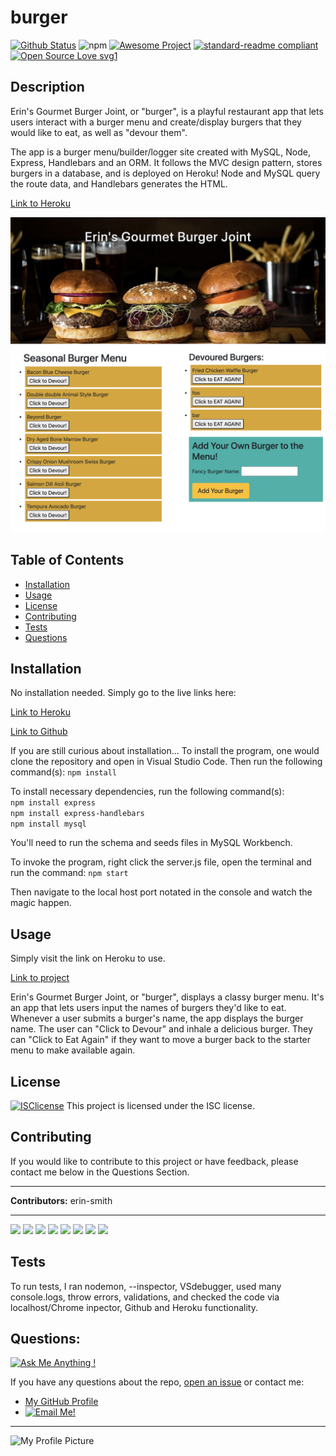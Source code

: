 # burger
[![Github Status](https://img.shields.io/badge/build-passing-green.svg)](https://shields.io/)
![npm](https://img.shields.io/npm/v/npm)
[![Awesome Project](https://img.shields.io/badge/%F0%9F%A4%A9-Awesome%20project-blueviolet.svg)](https://shields.io/)
[![standard-readme compliant](https://img.shields.io/badge/readme%20style-standard-brightgreen.svg?style=flat-square)](https://github.com/RichardLitt/standard-readme)
[![Open Source Love svg1](https://badges.frapsoft.com/os/v1/open-source.svg?v=103)](https://github.com/ellerbrock/open-source-badges/)

## Description
Erin's Gourmet Burger Joint, or "burger", is a playful restaurant app that lets users interact with a burger menu and create/display burgers that they would like to eat, as well as "devour them".

The app is a burger menu/builder/logger site created with MySQL, Node, Express, Handlebars and an ORM. It follows the MVC design pattern, stores burgers in a database, and is deployed on Heroku!  Node and MySQL query the route data, and Handlebars generates the HTML.

[Link to Heroku](https://frozen-harbor-42097.herokuapp.com/)  


![Screenshot of App](./public/assets/img/burgerShot.png)  


## Table of Contents
* [Installation](#Installation)
* [Usage](#Usage)
* [License](#License)
* [Contributing](#Contributing)
* [Tests](#Tests)
* [Questions](#Questions)
 
 
## Installation 
   
No installation needed.  Simply go to the live links here:  

[Link to Heroku](https://frozen-harbor-42097.herokuapp.com/)  

[Link to Github](https://erin-smith.github.io/burger/)  


  

If you are still curious about installation...
To install the program, one would clone the repository and open in Visual Studio Code.  Then run the following command(s):
`npm install`  

To install necessary dependencies, run the following command(s):  
`npm install express`  
`npm install express-handlebars`  
`npm install mysql`

You'll need to run the schema and seeds files in MySQL Workbench.

To invoke the program, right click the server.js file, open the terminal and run the command:
`npm start` 

Then navigate to the local host port notated in the console and watch the magic happen. 

## Usage 
  Simply visit the link on Heroku to use.  

  [Link to project](https://frozen-harbor-42097.herokuapp.com/)  

  
  Erin's Gourmet Burger Joint, or "burger", displays a classy burger menu.  It's an app that lets users input the names of burgers they'd like to eat.  Whenever a user submits a burger's name, the app displays the burger name. The user can "Click to Devour" and inhale a delicious burger. They can "Click to Eat Again" if they want to move a burger back to the starter menu to make available again. 

## License 
[![ISClicense](https://img.shields.io/badge/license-ISC-blue.svg)](https://shields.io/)
  This project is licensed under the ISC license. 

## Contributing   
 If you would like to contribute to this project or have feedback, please contact me below in the Questions Section.
***
 **Contributors:** erin-smith   
***
[![](https://sourcerer.io/fame/erin-smith/erin-smith/burger/images/0)](https://sourcerer.io/fame/erin-smith/erin-smith/burger/links/0)
[![](https://sourcerer.io/fame/erin-smith/erin-smith/burger/images/1)](https://sourcerer.io/fame/erin-smith/erin-smith/burger/links/1)
[![](https://sourcerer.io/fame/erin-smith/erin-smith/burger/images/2)](https://sourcerer.io/fame/erin-smith/erin-smith/burger/links/2)
[![](https://sourcerer.io/fame/erin-smith/erin-smith/burger/images/3)](https://sourcerer.io/fame/erin-smith/erin-smith/burger/links/3)
[![](https://sourcerer.io/fame/erin-smith/erin-smith/burger/images/4)](https://sourcerer.io/fame/erin-smith/erin-smith/burger/links/4)
[![](https://sourcerer.io/fame/erin-smith/erin-smith/burger/images/5)](https://sourcerer.io/fame/erin-smith/erin-smith/burger/links/5)
[![](https://sourcerer.io/fame/erin-smith/erin-smith/burger/images/6)](https://sourcerer.io/fame/erin-smith/erin-smith/burger/links/6)
[![](https://sourcerer.io/fame/erin-smith/erin-smith/burger/images/7)](https://sourcerer.io/fame/erin-smith/erin-smith/burger/links/7) 


## Tests 

  To run tests, I ran nodemon, --inspector, VSdebugger, used many console.logs, throw errors, validations, and checked the code via localhost/Chrome inpector, Github and Heroku functionality.

## Questions:  
[![Ask Me Anything !](https://img.shields.io/badge/Ask%20me-anything-1abc9c.svg)](https://GitHub.com/erin-smith)  

  If you have any questions about the repo, [open an issue](https://github.com/erin-smith/burger/issues/new) or contact me:  

* [My GitHub Profile](http://github.com/erin-smith)
* [![Email Me!](https://img.shields.io/badge/email:-erin.acumen@gmail.com-9cf.svg)](<"mailto:erin.acumen@gmail.com">)
***
![My Profile Picture](https://avatars.githubusercontent.com/erin-smith?size=300)
